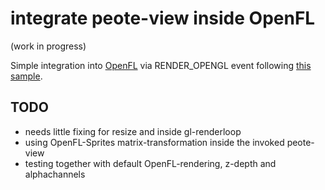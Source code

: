 # integrate peote-view inside OpenFL

(work in progress)  

Simple integration into [OpenFL](https://github.com/openfl) via RENDER_OPENGL event following [this sample](https://github.com/openfl/openfl-samples-haxe/tree/master/features/display/CustomRendering).  
  
## TODO

- needs little fixing for resize and inside gl-renderloop 
- using OpenFL-Sprites matrix-transformation inside the invoked peote-view
- testing together with default OpenFL-rendering, z-depth and alphachannels
